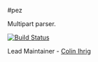 #pez

Multipart parser.

[![Build Status](https://secure.travis-ci.org/hapijs/pez.png)](http://travis-ci.org/hapijs/pez)

Lead Maintainer - [Colin Ihrig](https://github.com/cjihrig)
